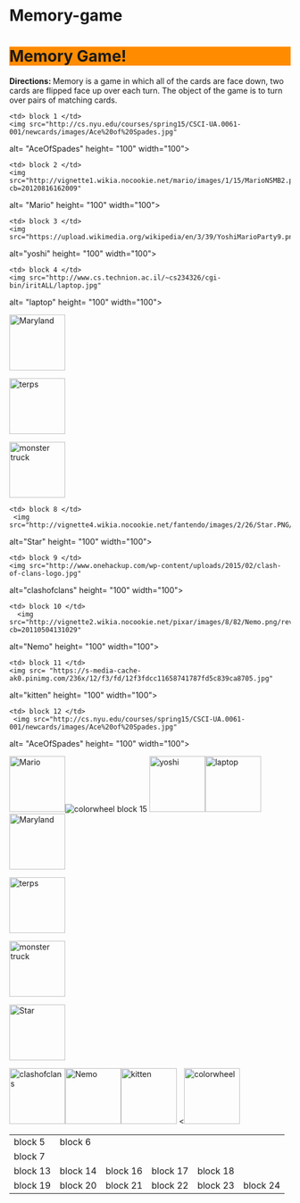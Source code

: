 # Memory-game
<!DOCTYPE html>
<html>
<html lang= "en-US">
  <head>
  <meta charset= "utf-8">
  <title> Memory Game </title>
  </head>
  
  <body>
  <h1 style= "background-color: #FF8C00"> Memory Game! </h1>
  <p> <b> Directions: </b> Memory is a game in which all of the cards are face down, two cards are flipped face up over each turn. The object of the game is to turn over pairs of matching cards. </p>
  </body>
<table style= "width:100%">
  <tr>
  
    <td> block 1 </td>
    <img src="http://cs.nyu.edu/courses/spring15/CSCI-UA.0061-001/newcards/images/Ace%20of%20Spades.jpg"
alt= "AceOfSpades" height= "100" width="100">

    <td> block 2 </td>
    <img src="http://vignette1.wikia.nocookie.net/mario/images/1/15/MarioNSMB2.png/revision/latest?cb=20120816162009"
alt= "Mario" height= "100" width="100">

    <td> block 3 </td>
    <img src="https://upload.wikimedia.org/wikipedia/en/3/39/YoshiMarioParty9.png"
alt="yoshi" height= "100" width="100">

    <td> block 4 </td>
    <img src="http://www.cs.technion.ac.il/~cs234326/cgi-bin/iritALL/laptop.jpg"
alt= "laptop" height= "100" width="100">
    <td> block 5 </td>
    
<img src="https://collegediabetesnetwork.org/sites/default/files/MFlag.png"
alt="Maryland" height= "100" width="100">
    <td> block 6 </td>
    <img src="http://ih.constantcontact.com/fs169/1113840988973/img/44.jpg?a=1116001867584"
alt="terps" height= "100" width="100">
  </tr>
  <tr>
    <td> block 7 </td>
    <img src="http://media.hamptonroads.com/cache/files/images/1020581000.jpg"
alt= "monster truck" height= "100" width="100">
 
    <td> block 8 </td>
     <img src="http://vignette4.wikia.nocookie.net/fantendo/images/2/26/Star.PNG/revision/20090803173255"
alt="Star" height= "100" width="100">


    <td> block 9 </td>
    <img src="http://www.onehackup.com/wp-content/uploads/2015/02/clash-of-clans-logo.jpg"
alt="clashofclans" height= "100" width="100">
   
    <td> block 10 </td>
      <img src="http://vignette2.wikia.nocookie.net/pixar/images/8/82/Nemo.png/revision/latest?cb=20110504131029"
alt="Nemo" height= "100" width="100">
    
    <td> block 11 </td>
    <img src= "https://s-media-cache-ak0.pinimg.com/236x/12/f3/fd/12f3fdcc11658741787fd5c839ca8705.jpg"
alt="kitten" height= "100" width="100">
  
    <td> block 12 </td>
     <img src="http://cs.nyu.edu/courses/spring15/CSCI-UA.0061-001/newcards/images/Ace%20of%20Spades.jpg"
alt= "AceOfSpades" height= "100" width="100">
    
  </tr>
  <tr>
  <td> block 13 </td>
    <img src="http://vignette1.wikia.nocookie.net/mario/images/1/15/MarioNSMB2.png/revision/latest?cb=20120816162009"
alt= "Mario" height= "100" width="100">
 
  <td> block 14 </td>
  <img src="http://www.clker.com/cliparts/x/m/R/a/7/o/rainbow-of-colors.svg"
alt="colorwheel"

  
  <td> block 15 </td>
  <img src="https://upload.wikimedia.org/wikipedia/en/3/39/YoshiMarioParty9.png"
alt="yoshi" height= "100" width="100">
  <td> block 16 </td>
  <img src="http://www.cs.technion.ac.il/~cs234326/cgi-bin/iritALL/laptop.jpg"
alt= "laptop" height= "100" width="100">

  <td> block 17 </td>
  <img src="https://collegediabetesnetwork.org/sites/default/files/MFlag.png"
alt="Maryland" height= "100" width="100">
  <td> block 18 </td>

  <img src="http://ih.constantcontact.com/fs169/1113840988973/img/44.jpg?a=1116001867584"
alt="terps" height= "100" width="100">
  </tr>
  <tr>
  <td> block 19 </td>

  <img src="http://media.hamptonroads.com/cache/files/images/1020581000.jpg"
alt= "monster truck" height= "100" width="100">
  <td> block 20 </td>

   <img src="http://vignette4.wikia.nocookie.net/fantendo/images/2/26/Star.PNG/revision/20090803173255"
alt="Star" height= "100" width="100">

  <td> block 21 </td>
  <img src="http://www.onehackup.com/wp-content/uploads/2015/02/clash-of-clans-logo.jpg"
alt="clashofclans" height= "100" width="100">

  <td> block 22 </td>
    <img src="http://vignette2.wikia.nocookie.net/pixar/images/8/82/Nemo.png/revision/latest?cb=20110504131029"
alt="Nemo" height= "100" width="100">

  <td> block 23 </td>
  <img src= "https://s-media-cache-ak0.pinimg.com/236x/12/f3/fd/12f3fdcc11658741787fd5c839ca8705.jpg"
alt="kitten" height= "100" width="100">

  <td> block 24 </td>
    <<img src="http://www.clker.com/cliparts/x/m/R/a/7/o/rainbow-of-colors.svg"
alt="colorwheel" height= "100" width= "100">

  </tr>
</table>

  </html>
